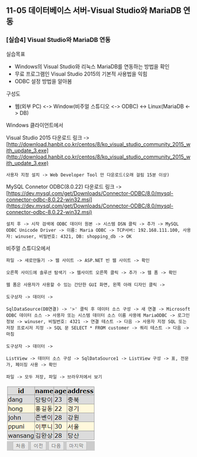 ## 11-05 데이터베이스 서버-Visual Studio와 MariaDB 연동

### [실습4] Visual Studio와 MariaDB 연동

실습목표
- Windows의 Visual Studio와 리눅스 MariaDB를 연동하는 방법을 확인
- 무료 프로그램인 Visual Studio 2015의 기본적 사용법을 익힘
- ODBC 설정 방법을 알아봄

구성도
- 웹(외부 PC) <-> Window(비주얼 스튜디오 <-> ODBC) <-> Linux(MariaDB <-> DB)

Windows 클라이언트에서

Visual Studio 2015 다운로드 링크 -> [http://download.hanbit.co.kr/centos/8/ko_visual_studio_community_2015_with_update_3.exe](http://download.hanbit.co.kr/centos/8/ko_visual_studio_community_2015_with_update_3.exe)

    사용자 지정 설치 -> Web Developer Tool 만 다운로드(오래 걸림 15분 이상)

MySQL Connetor ODBC(8.0.22) 다운로드 링크 -> [https://dev.mysql.com/get/Downloads/Connector-ODBC/8.0/mysql-connector-odbc-8.0.22-win32.msi](https://dev.mysql.com/get/Downloads/Connector-ODBC/8.0/mysql-connector-odbc-8.0.22-win32.msi)

    설치 후 -> 시작 검색에 ODBC 데이터 원본 -> 시스템 DSN 클릭 -> 추가 -> MySQL ODBC Unicode Driver -> 이름: Maria ODBC -> TCP서버: 192.168.111.100, 사용자: winuser, 비밀번호: 4321, DB: shopping_db -> OK

비주얼 스튜디오에서

    파일 -> 새로만들기 -> 웹 사이트 -> ASP.NET 빈 웹 사이트 -> 확인 

    오른쪽 사이드에 솔루션 탐색기 -> 웹사이트 오른쪽 클릭 -> 추가 -> 웹 폼 -> 확인

    웹 폼은 사용자가 사용할 수 있는 간단한 GUI 화면, 왼쪽 아래 디자인 클릭 ->

    도구상자 -> 데이터 -> 
    
    SqlDataSource(DB연결) -> '>' 클릭 후 데이터 소스 구성 -> 새 연결 -> Microsoft ODBC 데이터 소스 -> 사용자 또는 시스템 데이터 소스 이름 사용에 MariaODBC -> 로그인 정보 -> winuser, 비밀번호: 4321 -> 연결 테스트 -> 다음 -> 사용자 지정 SQL 또는 저장 프로시저 지정 -> SQL 문 SELECT * FROM customer -> 쿼리 테스트 -> 다음 -> 마침

    도구상자 -> 데이터 -> 

    ListView -> 데이터 소스 구성 -> SqlDataSource1 -> ListView 구성 -> 표, 전문가, 페이징 사용 -> 확인

    파일 -> 모두 저장, 파일 -> 브라우저에서 보기

![11-05 실습 결과](./assets/11-05실습결과.png)
